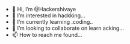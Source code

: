 - 👋 Hi, I’m @Hackershivaye
- 👀 I’m interested in hackking...
- 🌱 I’m currently learning .coding..
- 💞️ I’m looking to collaborate on learn acking...
- 📫 How to reach me found...

<!---
Hackershivaye/Hackershivaye is a ✨ special ✨ repository because its `README.md` (this file) appears on your GitHub profile.
You can click the Preview link to take a look at your changes.
-teacher-->
